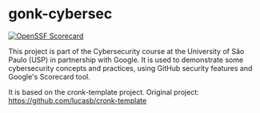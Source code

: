 # gonk-cybersec

[![OpenSSF Scorecard](https://api.scorecard.dev/projects/github.com/mbampi/gonk-cybersec/badge)](https://scorecard.dev/viewer/?uri=github.com/mbampi/gonk-cybersec)

This project is part of the Cybersecurity course at the University of São Paulo (USP) in partnership with Google. It is used to demonstrate some cybersecurity concepts and practices, using GitHub security features and Google's Scorecard tool.

It is based on the cronk-template project.
Original project: https://github.com/lucasb/cronk-template